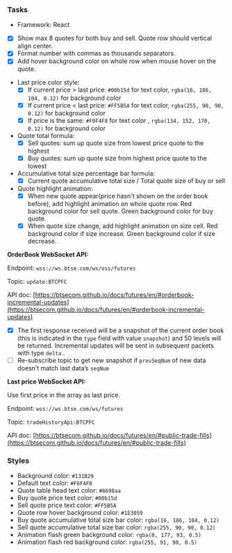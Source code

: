 ### **Tasks**

- Framework: React
- [x] Show max 8 quotes for both buy and sell. Quote row should vertical align center.
- [x] Format number with commas as thousands separators.
- [x] Add hover background color on whole row when mouse hover on the quote.
-  Last price color style:
    - [x] If current price > last price: `#00b15d` for text color, `rgba(16, 186, 104, 0.12)` for background color
    - [x] If current price < last price: `#FF5B5A` for text color, `rgba(255, 90, 90, 0.12)` for background color
    - [x] If price is the same: `#F0F4F8` for text color , `rgba(134, 152, 170, 0.12)` for background color
- Quote total formula:
    - [x] Sell quotes: sum up quote size from lowest price quote to the highest
    - [x] Buy quotes: sum up quote size from highest price quote to the lowest
- Accumulative total size percentage bar formula:
    - [x] Current quote accumulative total size / Total quote size of buy or sell
- Quote highlight animation:
    - [x] When new quote appear(price hasn't shown on the order book before), add highlight animation on whole quote row. Red background color for sell quote. Green background color for buy quote.
    - [x] When quote size change, add highlight animation on size cell. Red background color if size increase. Green background color if size decrease.

**OrderBook WebSocket API:**

Endpoint: `wss://ws.btse.com/ws/oss/futures`

Topic: `update:BTCPFC`

API doc: [https://btsecom.github.io/docs/futures/en/#orderbook-incremental-updates](https://btsecom.github.io/docs/futures/en/#orderbook-incremental-updates)

  - [x] The first response received will be a snapshot of the current order book (this is indicated in the `type` field with value `snapshot`) and 50 levels will be returned. Incremental updates will be sent in subsequent packets with type `delta` . 
  - [ ] Re-subscribe topic to get new snapshot if `prevSeqNum` of new data doesn’t match last data’s `seqNum`

**Last price WebSocket API:**

Use first price in the array as last price.

Endpoint: `wss://ws.btse.com/ws/futures`

Topic: `tradeHistoryApi:BTCPFC`

API doc: [https://btsecom.github.io/docs/futures/en/#public-trade-fills](https://btsecom.github.io/docs/futures/en/#public-trade-fills)

### Styles

- Background color: `#131B29`
- Default text color: `#F0F4F8`
- Quote table head text color: `#8698aa`
- Buy quote price text color: `#00b15d`
- Sell quote price text color: `#FF5B5A`
- Quote row hover background color: `#1E3059`
- Buy quote accumulative total size bar color: `rgba(16, 186, 104, 0.12)`
- Sell quote accumulative total size bar color: `rgba(255, 90, 90, 0.12)`
- Animation flash green background color: `rgba(0, 177, 93, 0.5)`
- Animation flash red background color: `rgba(255, 91, 90, 0.5)`
